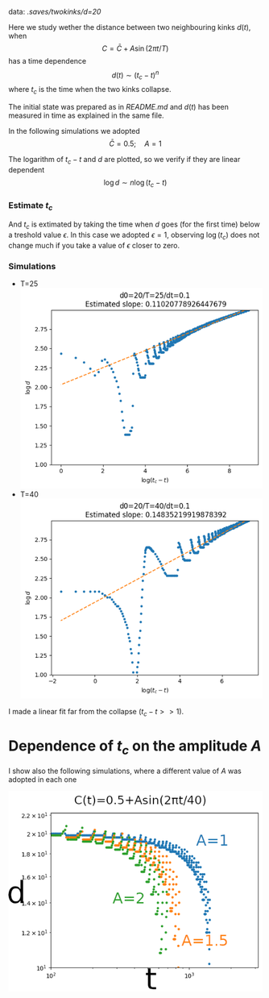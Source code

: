 data: _.saves/twokinks/d=20_

Here we study wether the distance between two neighbouring kinks $d(t)$, when
$$C=\bar{C}+A\sin(2\pi t/T)$$
has a time dependence
$$d(t)\sim (t_c-t)^n$$
where $t_c$ is the time when the two kinks collapse.

The initial state was prepared as in _README.md_ and $d(t)$ has been measured in time as explained in the same file.

In the following simulations we adopted
$$\bar{C}=0.5;\quad A=1$$

The logarithm of $t_c-t$ and $d$ are plotted, so we verify if they are linear dependent
$$\log d \sim n\log(t_c-t)$$

### Estimate $t_c$

And $t_c$ is extimated by taking the time when $d$ goes (for the first time) below a treshold value $\epsilon$. In this case we adopted $\epsilon=1$, observing $\log(t_c)$ does not change much if you take a value of $\epsilon$ closer to zero.

### Simulations

- T=25
![](../1D%20accelerate%20kinks/d0=20/.old/varying_T/tc-t/T=25.png?raw=true)
- T=40
![](../1D%20accelerate%20kinks/d0=20/.old/varying_T/tc-t/T=40.png?raw=true)


I made a linear fit far from the collapse ($t_c-t >> 1$).

# Dependence of $t_c$ on the amplitude $A$
I show also the following simulations, where a different value of $A$ was adopted in each one

![](../1D%20accelerate%20kinks/d0=20/.old/varying_A/dist_kink_varyA.png?raw=true)